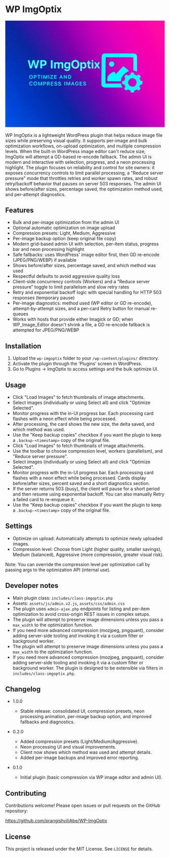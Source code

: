 # WP ImgOptix

![WP ImgOptix cover](assets/cover_img.png)

WP ImgOptix is a lightweight WordPress plugin that helps reduce image file sizes while preserving visual quality. It supports per-image and bulk optimization workflows, on-upload optimization, and multiple compression levels. When the built-in WordPress image editor can't reduce size, ImgOptix will attempt a GD-based re-encode fallback. The admin UI is modern and interactive with selection, progress, and a neon processing highlight.
The plugin focuses on reliability and control for site owners: it exposes concurrency controls to limit parallel processing, a "Reduce server pressure" mode that throttles retries and worker spawn rates, and robust retry/backoff behavior that pauses on server 503 responses. The admin UI shows before/after sizes, percentage saved, the optimization method used, and per-attempt diagnostics.

## Features

- Bulk and per-image optimization from the admin UI
- Optional automatic optimization on image upload
- Compression presets: Light, Medium, Aggressive
- Per-image backup option (keep original file copy)
- Modern grid-based admin UI with selection, per-item status, progress bar and neon processing highlight
- Safe fallbacks: uses WordPress' image editor first, then GD re-encode (JPEG/PNG/WEBP) if available
- Shows before/after sizes, percentage saved, and which method was used
- Respectful defaults to avoid aggressive quality loss
- Client-side concurrency controls (Workers) and a "Reduce server pressure" toggle to limit parallelism and slow retry rates
- Retry and exponential backoff logic with special handling for HTTP 503 responses (temporary pause)
- Per-image diagnostics: method used (WP editor or GD re-encode), attempt-by-attempt sizes, and a per-card Retry button for manual re-queues
- Works with hosts that provide either Imagick or GD; when WP_Image_Editor doesn't shrink a file, a GD re-encode fallback is attempted for JPEG/PNG/WEBP

## Installation

1. Upload the `wp-imgoptix` folder to your `/wp-content/plugins/` directory.
2. Activate the plugin through the 'Plugins' screen in WordPress.
3. Go to Plugins -> ImgOptix to access settings and the bulk optimize UI.

## Usage

- Click "Load Images" to fetch thumbnails of image attachments.
- Select images (individually or using Select all) and click "Optimize Selected".
- Monitor progress with the in-UI progress bar. Each processing card flashes with a neon effect while being processed.
- After processing, the card shows the new size, the delta saved, and which method was used.
- Use the "Keep backup copies" checkbox if you want the plugin to keep a `.backup-<timestamp>` copy of the original file.
- Click "Load Images" to fetch thumbnails of image attachments.
- Use the toolbar to choose compression level, workers (parallelism), and "Reduce server pressure".
- Select images (individually or using Select all) and click "Optimize Selected".
- Monitor progress with the in-UI progress bar. Each processing card flashes with a neon effect while being processed. Cards display before/after sizes, percent saved and a short diagnostics section.
- If the server returns 503 (busy), the client will pause for a short period and then resume using exponential backoff. You can also manually Retry a failed card to re-enqueue it.
- Use the "Keep backup copies" checkbox if you want the plugin to keep a `.backup-<timestamp>` copy of the original file.

## Settings

- Optimize on upload: Automatically attempts to optimize newly uploaded images.
- Compression level: Choose from Light (higher quality, smaller savings), Medium (balanced), Aggressive (more compression, greater visual risk).

Note: You can override the compression level per optimization call by passing args to the optimization API (internal use).

## Developer notes

- Main plugin class: `includes/class-imgoptix.php`
- Assets: `assets/js/admin.v2.js`, `assets/css/admin.css`
- The plugin uses `admin-ajax.php` endpoints for listing and per-item optimization to avoid cross-origin REST issues in complex setups.
- The plugin will attempt to preserve image dimensions unless you pass a `max_width` to the optimization function.
- If you need more advanced compression (mozjpeg, pngquant), consider adding server-side tooling and invoking it via a custom filter or background worker.
- The plugin will attempt to preserve image dimensions unless you pass a `max_width` to the optimization function.
- If you need more advanced compression (mozjpeg, pngquant), consider adding server-side tooling and invoking it via a custom filter or background worker. The plugin is designed to be extensible via filters in `includes/class-imgoptix.php`.

## Changelog

- 1.0.0

  - Stable release: consolidated UI, compression presets, neon processing animation, per-image backup option, and improved fallbacks and diagnostics.

- 0.2.0

  - Added compression presets (Light/Medium/Aggressive).
  - Neon processing UI and visual improvements.
  - Client now shows which method was used and attempt details.
  - Added per-image backups and improved error reporting.

- 0.1.0
  - Initial plugin (basic compression via WP image editor and admin UI).

## Contributing

Contributions welcome! Please open issues or pull requests on the GitHub repository:

https://github.com/prangishviliAbe/WP-ImgOptix

## License

This project is released under the MIT License. See `LICENSE` for details.
